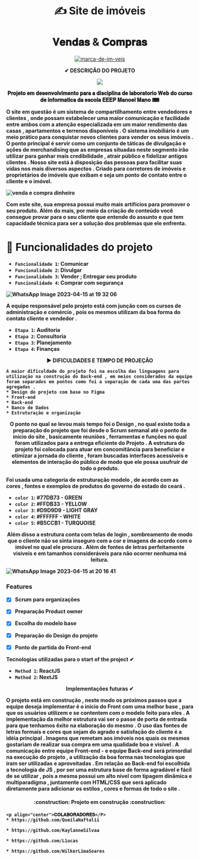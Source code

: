 <h1 align="center"> ✍ Site de imóveis </h1>

<h1 align="center"> 𝐕𝐞𝐧𝐝𝐚𝐬 & 𝐂𝐨𝐦𝐩𝐫𝐚𝐬 </h1>



<p align="center">
</h1> <a href="https://ibb.co/xqFLVLJ"><img src="https://i.ibb.co/MkBSqSM/marca-de-im-veis.jpg" alt="marca-de-im-veis" border="0"></a>
</p>


<p align="center">
  <strong> ✔ DESCRIÇÃO DO PROJETO 
  
  <p align="center">
<img src="http://img.shields.io/static/v1?label=STATUS&message=EM%20DESENVOLVIMENTO&color=GREEN&style=for-the-badge"/>
</p>

<p align="center">
<strong>𝐏𝐫𝐨𝐣𝐞𝐭𝐨 𝐞𝐦 𝐝𝐞𝐬𝐞𝐧𝐯𝐨𝐥𝐯𝐢𝐦𝐞𝐧𝐭𝐨 𝐩𝐚𝐫𝐚 𝐚 𝐝𝐢𝐬𝐜𝐢𝐩𝐥𝐢𝐧𝐚 𝐝𝐞 𝐥𝐚𝐛𝐨𝐫𝐚𝐭𝐨𝐫𝐢𝐨 𝐖𝐞𝐛 𝐝𝐨 𝐜𝐮𝐫𝐬𝐨 𝐝𝐞 𝐢𝐧𝐟𝐨𝐫𝐦𝐚𝐭𝐢𝐜𝐚 𝐝𝐚 𝐞𝐬𝐜𝐨𝐥𝐚 𝐄𝐄𝐄𝐏 𝐌𝐚𝐧𝐨𝐞𝐥 𝐌𝐚𝐧𝐨 ⌨



O site em questão é um sistema de compartilhamento entre vendedores e clientes , onde possam estabelecer uma maior comunicação e facilidade entre ambos com a atenção especializada em um maior rendimento das casas , apartamentos e terrenos disponíveis . O sistema imobiliário é um meio prático para conquistar novos clientes para vender os seus imóveis . 
O ponto principal é servir como um conjunto de táticas de divulgação e ações de merchandising que as empresas situadas neste segmento irão utilizar para ganhar mais credibilidade , atrair público e fidelizar antigos clientes .
Nosso site está à disposição das pessoas para facilitar suas vidas nos mais diversos aspectos . Criado para corretores de imóveis e proprietários de imóveis que exibam e seja um ponto de contato entre o cliente e o imóvel.

   
  
  ![venda e compra dinheiro](https://user-images.githubusercontent.com/130693362/232254001-1e0d60d1-2a22-4aac-b9d2-3870348b014d.png)


    
Com este site, sua empresa possui muito mais artifícios para promover o seu produto. Além do mais, por meio da criação de conteúdo você consegue provar para o seu cliente que entende do assunto e que tem capacidade técnica para ser a solução dos problemas que ele enfrenta.
  
  
  # :hammer: Funcionalidades do projeto
  
  
  - `Funcionalidade 1`: Comunicar
- `Funcionalidade 2`: Divulgar
- `Funcionalidade 3`: Vender ; Entregar seu produto
- `Funcionalidade 4`: Comprar com segurança
  
  

![WhatsApp Image 2023-04-15 at 19 32 06](https://user-images.githubusercontent.com/130693362/232255874-67a2c5da-4b30-4a44-a9fc-5a1452295984.jpeg)

A equipe responsável pelo projeto está com junção com os cursos de administração e comércio , pois os mesmos utilizam da boa forma do contato cliente e vendedor .
  - `Etapa 1`: Auditoria
  - `Etapa 2`: Consultoria
  - `Etapa 3`: Planejamento
  - `Etapa 4`: Finanças
  
  <p align="center">
  <strong>▶ DIFICULDADES E TEMPO DE PROJEÇÃO
    
    A maior dificuldade do projeto foi na escolha das linguagens para utilização na construção do Back-end , em meios considerados da equipe foram separados em pontos como foi a separação de cada uma das partes agregadas . 
    * Design do projeto com base no Figma
    * Front-end 
    * Back-end
    * Banco de Dados 
    * Estruturação e organização
    
   <p align="center">O ponto no qual se levou mais tempo foi o Design , no qual existe toda a preparação do projeto que foi desde o Scrum semanal até o ponto de inicio do site , basicamente reuniões , ferramentas e funções no qual foram utilizados para a entrega eficiente do Projeto . A estrutura do projeto foi colocada para atuar em concomitância para beneficiar e otimizar a jornada do cliente , foram buscadas interfaces acessíveis e elementos de interação do público de modo que ele possa usufruir de todo o produto.</p>
    
    
   Foi usada uma categoria de estruturação modelo , de acordo com as cores , fontes e exemplos de produtos do governo do estado do ceará . 
  - `color 1`: #77DB73 - GREEN
  - `color 2`: #FFDB33 - YELLOW
  - `color 3`: #D9D9D9 - LIGHT GRAY
  - `color 4`: #FFFFFF - WHITE
  - `color 5`: #B5CCB1 - TURQUOISE
  
  
   <p align="center">Além disso a estrutura conta com telas de login , sombreamento de modo que o cliente não se sinta inseguro com a cor e imagens de acordo com o imóvel no qual ele procura . Além de fontes de letras perfeitamente visiveis e em tamanhos consideráveis para não ocorrer nenhuma má leitura.</p>
    
    
    
    
![WhatsApp Image 2023-04-15 at 20 16 41](https://user-images.githubusercontent.com/130693362/232257959-8544759d-c8db-47e6-b2ec-cc15053e5019.jpeg)

  
  ### Features

- [x] Scrum para organizações
- [x] Preparação Product owner
- [x] Escolha do modelo base 
- [x] Preparação do Design do projeto
- [x] Ponto de partida do Front-end
  
  
  
  
 </p><strong>Tecnologias utilizadas para o start of the project ✔<p>
  
  - `Method 1`: ReactJS    
  - `Method 2`: NextJS
  
  
<p align="center">Implementações futuras ✔ <p>
O projeto está em construção , neste modo os próximos passos que a equipe deseja implementar é o inicio do Front com uma melhor base , para que os usuários utilizem e se contentem com o modelo feito para eles . A implementação da melhor estrutura vai ser o passe de porta de entrada para que tenhamos êxito na elaboração do mesmo . O uso das fontes de letras formais e cores que sejam do agrado e satisfação do cliente é a idéia principal . Imagens que remetam aos imóveis nos quais os mesmos gostariam de realizar sua compra em uma qualidade boa e visível . 
A comunicação entre equipe Front-end - e equipe Back-end será primordial na execução do projeto , a utilização da boa forma nas tecnologias que iram ser utilizadas e aproveitadas . 
Em relação ao Back-end foi escolhida a tecnologia de JS , por ser uma estrutura base de forma agradável e fácil de se utilizar , pois a mesma possui um alto nível com tipagem dinâmica e multiparadigma , juntamente com HTML/CSS que será aplicado diretamente para adicionar os estilos , cores e formas de todo o site . 
  

<h4 align="center"> 
    :construction:  Projeto em construção  :construction:
</h4>
  
  
    <p align="center">𝐂𝐎𝐋𝐀𝐁𝐎𝐑𝐀𝐃𝐎𝐑𝐄𝐒</P>
    * https://github.com/QueilaNaftalii
    
    * https://github.com/KaylanneSilvaa
    
    * https://github.com/L1ucas
    
    * https://github.com/WilkerLimaSoares
    

  
  
  
  
  
  
